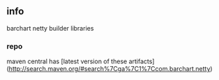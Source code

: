 <!--

    Copyright (C) 2011-2014 Barchart, Inc. <http://www.barchart.com/>

    All rights reserved. Licensed under the OSI BSD License.

    http://www.opensource.org/licenses/bsd-license.php

-->
## info

barchart netty builder libraries

### repo

maven central has
[latest version of these artifacts]
(http://search.maven.org/#search%7Cga%7C1%7Ccom.barchart.netty)
